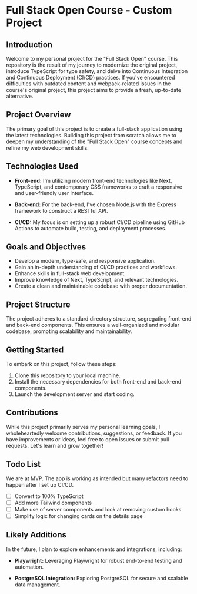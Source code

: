 # Full Stack Open Course - Custom Project

## Introduction

Welcome to my personal project for the "Full Stack Open" course. This repository is the result of my journey to modernize the original project, introduce TypeScript for type safety, and delve into Continuous Integration and Continuous Deployment (CI/CD) practices. If you've encountered difficulties with outdated content and webpack-related issues in the course's original project, this project aims to provide a fresh, up-to-date alternative.

## Project Overview

The primary goal of this project is to create a full-stack application using the latest technologies. Building this project from scratch allows me to deepen my understanding of the "Full Stack Open" course concepts and refine my web development skills.

## Technologies Used

- **Front-end:** I'm utilizing modern front-end technologies like Next, TypeScript, and contemporary CSS frameworks to craft a responsive and user-friendly user interface.

- **Back-end:** For the back-end, I've chosen Node.js with the Express framework to construct a RESTful API.

- **CI/CD:** My focus is on setting up a robust CI/CD pipeline using GitHub Actions to automate build, testing, and deployment processes.

## Goals and Objectives

- Develop a modern, type-safe, and responsive application.
- Gain an in-depth understanding of CI/CD practices and workflows.
- Enhance skills in full-stack web development.
- Improve knowledge of Next, TypeScript, and relevant technologies.
- Create a clean and maintainable codebase with proper documentation.

## Project Structure

The project adheres to a standard directory structure, segregating front-end and back-end components. This ensures a well-organized and modular codebase, promoting scalability and maintainability.

## Getting Started

To embark on this project, follow these steps:

1. Clone this repository to your local machine.
2. Install the necessary dependencies for both front-end and back-end components.
3. Launch the development server and start coding.

## Contributions

While this project primarily serves my personal learning goals, I wholeheartedly welcome contributions, suggestions, or feedback. If you have improvements or ideas, feel free to open issues or submit pull requests. Let's learn and grow together!

## Todo List

We are at MVP. The app is working as intended but many refactors need to happen after I set up CI/CD.

- [ ] Convert to 100% TypeScript
- [ ] Add more Tailwind components
- [ ] Make use of server components and look at removing custom hooks
- [ ] Simplify logic for changing cards on the details page

## Likely Additions

In the future, I plan to explore enhancements and integrations, including:

- **Playwright:** Leveraging Playwright for robust end-to-end testing and automation.

- **PostgreSQL Integration:** Exploring PostgreSQL for secure and scalable data management.
